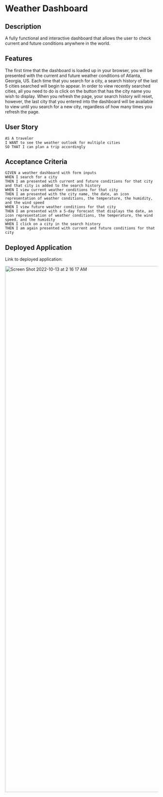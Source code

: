 # Weather Dashboard
## Description
A fully functional and interactive dashboard that allows the user to check current and future conditions anywhere in the world.

## Features
The first time that the dashboard is loaded up in your browser, you will be presented with the current and future weather conditions of Atlanta, Georgia, US. Each time that you search for a city, a search history of the last 5 cities searched will begin to appear. In order to view recently searched cities, all you need to do is click on the button that has the city name you wish to display. When you refresh the page, your search history will reset, however, the last city that you entered into the dashboard will be available to view until you search for a new city, regardless of how many times you refresh the page.

## User Story

```
AS A traveler
I WANT to see the weather outlook for multiple cities
SO THAT I can plan a trip accordingly
```

## Acceptance Criteria

```
GIVEN a weather dashboard with form inputs
WHEN I search for a city
THEN I am presented with current and future conditions for that city and that city is added to the search history
WHEN I view current weather conditions for that city
THEN I am presented with the city name, the date, an icon representation of weather conditions, the temperature, the humidity, and the wind speed
WHEN I view future weather conditions for that city
THEN I am presented with a 5-day forecast that displays the date, an icon representation of weather conditions, the temperature, the wind speed, and the humidity
WHEN I click on a city in the search history
THEN I am again presented with current and future conditions for that city
```
## Deployed Application
Link to deployed application:

<img width="1728" alt="Screen Shot 2022-10-13 at 2 16 17 AM" src="https://user-images.githubusercontent.com/113649683/195517095-74ec8aec-05fa-48ea-8eaa-7d2490a30874.png">
